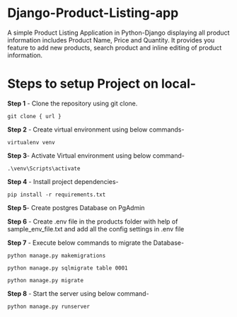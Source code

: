 # Django-Product-Listing-app

A simple Product Listing Application in Python-Django displaying all product information includes Product Name, Price and Quantity. It provides you feature to add new products, search product and inline editing of product information.

# Steps to setup Project on local-

**Step 1** - Clone the repository using git clone.

```git clone { url }```

**Step 2** - Create virtual environment using below commands-

```virtualenv venv```

**Step 3**- Activate Virtual environment using below command-

```.\venv\Scripts\activate```

**Step 4** - Install project dependencies-

```pip install -r requirements.txt```

**Step 5**- Create postgres Database on PgAdmin

**Step 6** - Create .env file in the products folder with help of sample_env_file.txt and add all the config settings in .env file

**Step 7** - Execute below commands to migrate the Database-

```python manage.py makemigrations```

```python manage.py sqlmigrate table 0001```

```python manage.py migrate```

**Step 8** - Start the server using below command-

```python manage.py runserver```


